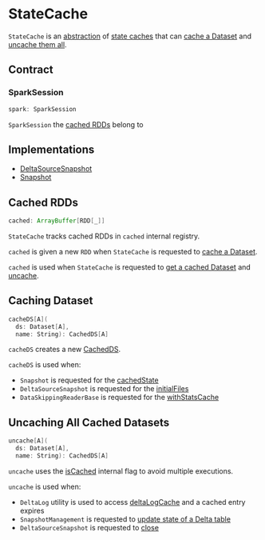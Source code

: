 # StateCache

`StateCache` is an [abstraction](#contract) of [state caches](#implementations) that can [cache a Dataset](#cacheDS) and [uncache them all](#uncache).

## Contract

### <span id="spark"> SparkSession

```scala
spark: SparkSession
```

`SparkSession` the [cached RDDs](#cached) belong to

## Implementations

* [DeltaSourceSnapshot](delta/DeltaSourceSnapshot.md)
* [Snapshot](Snapshot.md)

## <span id="cached"> Cached RDDs

```scala
cached: ArrayBuffer[RDD[_]]
```

`StateCache` tracks cached RDDs in `cached` internal registry.

`cached` is given a new `RDD` when `StateCache` is requested to [cache a Dataset](#cacheDS).

`cached` is used when `StateCache` is requested to [get a cached Dataset](#getDS) and [uncache](#uncache).

## <span id="cacheDS"> Caching Dataset

```scala
cacheDS[A](
  ds: Dataset[A],
  name: String): CachedDS[A]
```

`cacheDS` creates a new [CachedDS](CachedDS.md).

`cacheDS` is used when:

* `Snapshot` is requested for the [cachedState](Snapshot.md#cachedState)
* `DeltaSourceSnapshot` is requested for the [initialFiles](delta/DeltaSourceSnapshot.md#initialFiles)
* `DataSkippingReaderBase` is requested for the [withStatsCache](data-skipping/DataSkippingReaderBase.md#withStatsCache)

## <span id="uncache"> Uncaching All Cached Datasets

```scala
uncache[A](
  ds: Dataset[A],
  name: String): CachedDS[A]
```

`uncache` uses the [isCached](#isCached) internal flag to avoid multiple executions.

`uncache` is used when:

* `DeltaLog` utility is used to access [deltaLogCache](DeltaLog.md#deltaLogCache) and a cached entry expires
* `SnapshotManagement` is requested to [update state of a Delta table](SnapshotManagement.md#updateInternal)
* `DeltaSourceSnapshot` is requested to [close](delta/DeltaSourceSnapshot.md#close)
